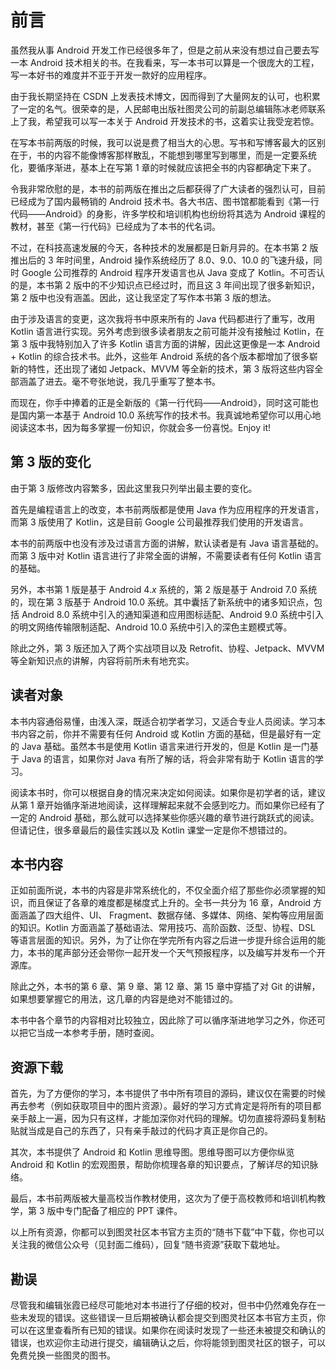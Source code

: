 # 前言

虽然我从事 Android 开发工作已经很多年了，但是之前从来没有想过自己要去写一本 Android 技术相关的书。在我看来，写一本书可以算是一个很庞大的工程，写一本好书的难度并不亚于开发一款好的应用程序。

由于我长期坚持在 CSDN 上发表技术博文，因而得到了大量网友的认可，也积累了一定的名气。很荣幸的是，人民邮电出版社图灵公司的前副总编辑陈冰老师联系上了我，希望我可以写一本关于 Android 开发技术的书，这着实让我受宠若惊。

在写本书前两版的时候，我可以说是费了相当大的心思。写书和写博客最大的区别在于，书的内容不能像博客那样散乱，不能想到哪里写到哪里，而是一定要系统化，要循序渐进，基本上在写第 1 章的时候就应该把全书的内容都确定下来了。

令我非常欣慰的是，本书的前两版在推出之后都获得了广大读者的强烈认可，目前已经成为了国内最畅销的 Android 技术书。各大书店、图书馆都能看到《第一行代码——Android》的身影，许多学校和培训机构也纷纷将其选为 Android 课程的教材，甚至《第一行代码》已经成为了本书的代名词。

不过，在科技高速发展的今天，各种技术的发展都是日新月异的。在本书第 2 版推出后的 3 年时间里，Android 操作系统经历了 8.0、9.0、10.0 的飞速升级，同时 Google 公司推荐的 Android 程序开发语言也从 Java 变成了 Kotlin。不可否认的是，本书第 2 版中的不少知识点已经过时，而且这 3 年间出现了很多新知识，第 2 版中也没有涵盖。因此，这让我坚定了写作本书第 3 版的想法。

由于涉及语言的变更，这次我将书中原来所有的 Java 代码都进行了重写，改用 Kotlin 语言进行实现。另外考虑到很多读者朋友之前可能并没有接触过 Kotlin，在第 3 版中我特别加入了许多 Kotlin 语言方面的讲解，因此这更像是一本 Android + Kotlin 的综合技术书。此外，这些年 Android 系统的各个版本都增加了很多崭新的特性，还出现了诸如 Jetpack、MVVM 等全新的技术，第 3 版将这些内容全部涵盖了进去。毫不夸张地说，我几乎重写了整本书。

而现在，你手中捧着的正是全新版的《第一行代码——Android》，同时这可能也是国内第一本基于 Android 10.0 系统写作的技术书。我真诚地希望你可以用心地阅读这本书，因为每多掌握一份知识，你就会多一份喜悦。Enjoy it!

## 第 3 版的变化

由于第 3 版修改内容繁多，因此这里我只列举出最主要的变化。

首先是编程语言上的改变，本书前两版都是使用 Java 作为应用程序的开发语言，而第 3 版使用了 Kotlin，这是目前 Google 公司最推荐我们使用的开发语言。

本书的前两版中也没有涉及过语言方面的讲解，默认读者是有 Java 语言基础的。而第 3 版中对 Kotlin 语言进行了非常全面的讲解，不需要读者有任何 Kotlin 语言的基础。

另外，本书第 1 版是基于 Android 4.*x* 系统的，第 2 版是基于 Android 7.0 系统的，现在第 3 版基于 Android 10.0 系统。其中囊括了新系统中的诸多知识点，包括 Android 8.0 系统中引入的通知渠道和应用图标适配、Android 9.0 系统中引入的明文网络传输限制适配、Android 10.0 系统中引入的深色主题模式等。

除此之外，第 3 版还加入了两个实战项目以及 Retrofit、协程、Jetpack、MVVM 等全新知识点的讲解，内容将前所未有地充实。

## 读者对象

本书内容通俗易懂，由浅入深，既适合初学者学习，又适合专业人员阅读。学习本书内容之前，你并不需要有任何 Android 或 Kotlin 方面的基础，但是最好有一定的 Java 基础。虽然本书是使用 Kotlin 语言来进行开发的，但是 Kotlin 是一门基于 Java 的语言，如果你对 Java 有所了解的话，将会非常有助于 Kotlin 语言的学习。

阅读本书时，你可以根据自身的情况来决定如何阅读。如果你是初学者的话，建议从第 1 章开始循序渐进地阅读，这样理解起来就不会感到吃力。而如果你已经有了一定的 Android 基础，那么就可以选择某些你感兴趣的章节进行跳跃式的阅读。但请记住，很多章最后的最佳实践以及 Kotlin 课堂一定是你不想错过的。

## 本书内容

正如前面所说，本书的内容是非常系统化的，不仅全面介绍了那些你必须掌握的知识，而且保证了各章的难度都是梯度式上升的。全书一共分为 16 章，Android 方面涵盖了四大组件、UI、 Fragment、数据存储、多媒体、网络、架构等应用层面的知识。Kotlin 方面涵盖了基础语法、常用技巧、高阶函数、泛型、协程、DSL 等语言层面的知识。另外，为了让你在学完所有内容之后进一步提升综合运用的能力，本书的尾声部分还会带你一起开发一个天气预报程序，以及编写并发布一个开源库。

除此之外，本书的第 6 章、第 9 章、第 12 章、第 15 章中穿插了对 Git 的讲解，如果想要掌握它的用法，这几章的内容是绝对不能错过的。

本书中各个章节的内容相对比较独立，因此除了可以循序渐进地学习之外，你还可以把它当成一本参考手册，随时查阅。

## 资源下载

首先，为了方便你的学习，本书提供了书中所有项目的源码，建议仅在需要的时候再去参考（例如获取项目中的图片资源）。最好的学习方式肯定是将所有的项目都亲手敲上一遍，因为只有这样，才能加深你对代码的理解。切勿直接将源码复制粘贴就当成是自己的东西了，只有亲手敲过的代码才真正是你自己的。

其次，本书提供了 Android 和 Kotlin 思维导图。思维导图可以方便你纵览 Android 和 Kotlin 的宏观图景，帮助你梳理各章的知识要点，了解详尽的知识脉络。

最后，本书前两版被大量高校当作教材使用，这次为了便于高校教师和培训机构教学，第 3 版中专门配备了相应的 PPT 课件。

以上所有资源，你都可以到图灵社区本书官方主页的“随书下载”中下载，你也可以关注我的微信公众号（见封面二维码），回复“随书资源”获取下载地址。

## 勘误

尽管我和编辑张霞已经尽可能地对本书进行了仔细的校对，但书中仍然难免存在一些未发现的错误。这些错误一旦后期被确认都会提交到图灵社区本书官方主页，你可以在这里查看所有已知的错误。如果你在阅读时发现了一些还未被提交和确认的错误，也欢迎你主动进行提交，编辑确认之后，你将能领到图灵社区的银子，可以免费兑换一些图灵的图书。